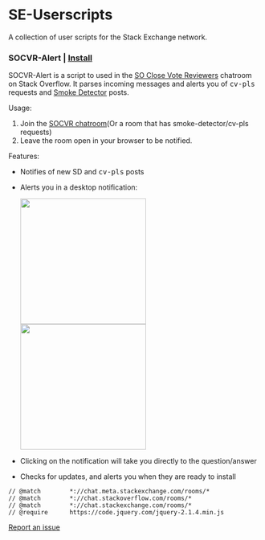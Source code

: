 # SE-Userscripts
A collection of user scripts for the Stack Exchange network.

### SOCVR-Alert | [Install](https://github.com/Jacob-Gray/SE-Userscripts/raw/master/current/SOCVR-Alert.update.user.js)

SOCVR-Alert is a script to used in the [SO Close Vote Reviewers](http://chat.stackoverflow.com/rooms/41570/so-close-vote-reviewers) chatroom on Stack Overflow. It parses incoming messages and alerts you of <kbd>cv-pls</kbd> requests and [Smoke Detector](https://github.com/Charcoal-SE/SmokeDetector) posts.

Usage:

1. Join the [SOCVR chatroom](http://chat.stackoverflow.com/rooms/41570/so-close-vote-reviewers)(Or a room that has smoke-detector/cv-pls requests)
2. Leave the room open in your browser to be notified.

Features:
- Notifies of new SD and <kbd>cv-pls</kbd> posts
- Alerts you in a desktop notification:

  <img src="http://i.imgur.com/eRgEuzQ.png?1" width=250>
  <img src="http://i.imgur.com/GYtbrqb.png?1" width=250>

- Clicking on the notification will take you directly to the question/answer
- Checks for updates, and alerts you when they are ready to install

```
// @match        *://chat.meta.stackexchange.com/rooms/*
// @match        *://chat.stackoverflow.com/rooms/*
// @match        *://chat.stackexchange.com/rooms/*
// @require      https://code.jquery.com/jquery-2.1.4.min.js
```
[Report an issue](https://github.com/Jacob-Gray/SE-Userscripts/labels/socvr-alert)
